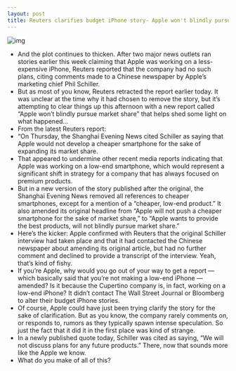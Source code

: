 ```yaml
---
layout: post
title: Reuters clarifies budget iPhone story- Apple won't blindly pursue marketshare
---
```

![img](http://media.idownloadblog.com/wp-content/uploads/2012/04/iphone-user.jpg)
* And the plot continues to thicken. After two major news outlets ran stories earlier this week claiming that Apple was working on a less-expensive iPhone, Reuters reported that the company had no such plans, citing comments made to a Chinese newspaper by Apple’s marketing chief Phil Schiller.
* But as most of you know, Reuters retracted the report earlier today. It was unclear at the time why it had chosen to remove the story, but it’s attempting to clear things up this afternoon with a new report called “Apple won’t blindly pursue market share” that helps shed some light on what happened…
* From the latest Reuters report:
* “On Thursday, the Shanghai Evening News cited Schiller as saying that Apple would not develop a cheaper smartphone for the sake of expanding its market share.
* That appeared to undermine other recent media reports indicating that Apple was working on a low-end smartphone, which would represent a significant shift in strategy for a company that has always focused on premium products.
* But in a new version of the story published after the original, the Shanghai Evening News removed all references to cheaper smartphones, except for a mention of a “cheaper, low-end product.” It also amended its original headline from “Apple will not push a cheaper smartphone for the sake of market share,” to “Apple wants to provide the best products, will not blindly pursue market share.”
* Here’s the kicker: Apple confirmed with Reuters that the original Schiller interview had taken place and that it had contacted the Chinese newspaper about amending its original article, but had no further comment and declined to provide a transcript of the interview. Yeah, that’s kind of fishy.
* If you’re Apple, why would you go out of your way to get a report — which basically said that you’re not making a low-end iPhone — amended? Is it because the Cupertino company is, in fact, working on a low-end iPhone? It didn’t contact The Wall Street Journal or Bloomberg to alter their budget iPhone stories.
* Of course, Apple could have just been trying clarify the story for the sake of clarification. But as you know, the company rarely comments on, or responds to, rumors as they typically spawn intense speculation. So just the fact that it did it in the first place was kind of strange.
* In a newly published quote today, Schiller was cited as saying, “We will not discuss plans for any future products.” There, now that sounds more like the Apple we know.
* What do you make of all of this?

